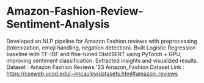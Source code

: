 # Amazon-Fashion-Review-Sentiment-Analysis
Developed an NLP pipeline for Amazon Fashion reviews with preprocessing (tokenization, emoji handling, negation detection). Built Logistic Regression baseline with TF-IDF and fine-tuned DistilBERT using PyTorch + GPU, improving sentiment classification. Extracted insights and visualized results.
Dataset : Amazon Fashion Reviews '23 Amazon_Fashion
Dataset Link : https://cseweb.ucsd.edu/~jmcauley/datasets.html#amazon_reviews
